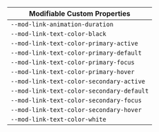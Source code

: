 | Modifiable Custom Properties |
| --- |
| `--mod-link-animation-duration` |
| `--mod-link-text-color-black` |
| `--mod-link-text-color-primary-active` |
| `--mod-link-text-color-primary-default` |
| `--mod-link-text-color-primary-focus` |
| `--mod-link-text-color-primary-hover` |
| `--mod-link-text-color-secondary-active` |
| `--mod-link-text-color-secondary-default` |
| `--mod-link-text-color-secondary-focus` |
| `--mod-link-text-color-secondary-hover` |
| `--mod-link-text-color-white` |